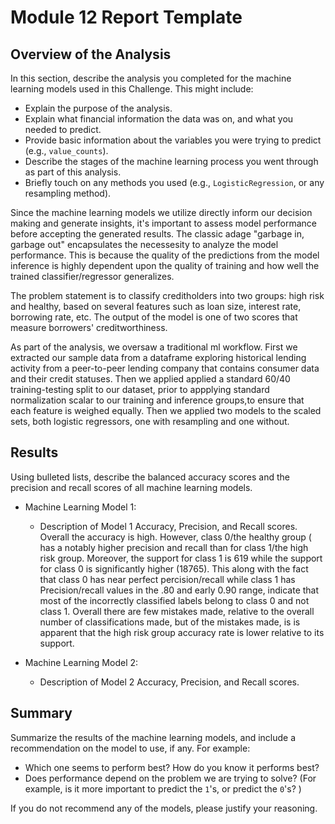 # Module 12 Report Template

## Overview of the Analysis

In this section, describe the analysis you completed for the machine learning models used in this Challenge. This might include:

* Explain the purpose of the analysis.
* Explain what financial information the data was on, and what you needed to predict.
* Provide basic information about the variables you were trying to predict (e.g., `value_counts`).
* Describe the stages of the machine learning process you went through as part of this analysis.
* Briefly touch on any methods you used (e.g., `LogisticRegression`, or any resampling method).

Since the machine learning models we utilize directly inform our decision making and generate insights, it's important to assess model performance before accepting the generated results. The classic adage "garbage in, garbage out" encapsulates the necessesity to analyze the model performance. This is because the quality of the predictions from the model inference is highly dependent upon the quality of training and how well the trained classifier/regressor generalizes.

The problem statement is to classify creditholders into two groups: high risk and healthy, based on several features such as loan size, interest rate, borrowing rate, etc. The output of the model is one of two scores that measure borrowers' creditworthiness.

As part of the analysis, we oversaw a traditional ml workflow. First we extracted our sample data from a dataframe exploring historical lending activity from a peer-to-peer lending company that contains consumer data and their credit statuses. Then we applied applied a standard 60/40 training-testing split to our dataset, prior to appplying standard normalization scalar to our training and inference groups,to ensure that each feature is weighed equally. Then we applied two models to the scaled sets, both logistic regressors, one with resampling and one without.

## Results

Using bulleted lists, describe the balanced accuracy scores and the precision and recall scores of all machine learning models.

* Machine Learning Model 1:
  * Description of Model 1 Accuracy, Precision, and Recall scores.
      Overall the accuracy is high.  However, class 0/the healthy group ( has a notably higher precision and recall than for class 1/the high risk group. Moreover, the support for class 1 is 619 while the support for class 0 is significantly higher (18765). This along with the fact that class 0 has near perfect percision/recall while class 1 has Precision/recall values in the .80  and early 0.90 range, indicate that most of the incorrectly classified labels belong to class 0 and not class 1. Overall there are few mistakes made, relative to the overall number of classifications made, but of the mistakes made, is is apparent that the high risk group accuracy rate is lower relative to its support.
      



* Machine Learning Model 2:
  * Description of Model 2 Accuracy, Precision, and Recall scores.

## Summary

Summarize the results of the machine learning models, and include a recommendation on the model to use, if any. For example:
* Which one seems to perform best? How do you know it performs best?
* Does performance depend on the problem we are trying to solve? (For example, is it more important to predict the `1`'s, or predict the `0`'s? )

If you do not recommend any of the models, please justify your reasoning.
